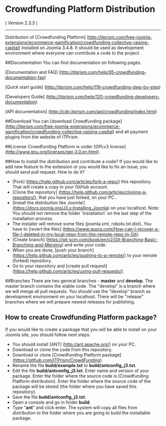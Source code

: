 Crowdfunding Platform Distribution
==========================
( Version 2.3.3 )
- - -

Distribution of [Crowdfunding Platform] (http://itprism.com/free-joomla-extensions/ecommerce-gamification/crowdfunding-collective-raising-capital) installed on Joomla 3.4.8. It should be used as development environment where everyone can contribute a code to the project.

##Documentation
You can find documentation on following pages.

[Documentation and FAQ] (http://itprism.com/help/95-crowdfunding-documentation-faq)

[Quick start guide] (http://itprism.com/help/119-crowdfunding-step-by-step)

[Developers Guide] (http://itprism.com/help/120-crowdfunding-developers-documentation)

[API documentation] (http://cdn.itprism.com/api/crowdfunding/index.html)

##Download
You can [download Crowdfunding package] (http://itprism.com/free-joomla-extensions/ecommerce-gamification/crowdfunding-collective-raising-capital) and all payment plugins from the website of ITPrism.

##License
Crowdfunding Platform is under [GPLv3 license] (http://www.gnu.org/licenses/gpl-3.0.en.html).

##How to install the distribution and contribute a code?
If you would like to add new feature to the extension or you would like to fix an issue, you should send pull request. How to do it?

* [Fork] (https://help.github.com/articles/fork-a-repo/) this repository. That will create a copy in your GitHub account.
* [Clone the repository] (https://help.github.com/articles/cloning-a-repository/), that you have just forked, on your PC .
* [Install the distribution like Joomla!] (https://docs.joomla.org/J3.x:Installing_Joomla) on your localhost. Note: You should not remove the folder 'installation' on the last step of the installation process.
* The installer will remove some files (joomla.xml, robots.txt.dist). You have to [revert the files] (https://www.quora.com/How-can-I-recover-a-file-I-deleted-in-my-local-repo-from-the-remote-repo-in-Git).
* [Create branch] (https://git-scm.com/book/en/v2/Git-Branching-Basic-Branching-and-Merging) and write your code.
* When you are done, [push your branch] (https://help.github.com/articles/pushing-to-a-remote/) to your remote (forked) repository.
* Go to your repository and [create pull request] (https://help.github.com/articles/using-pull-requests/).

##Branches
There are two general branches - __master__ and __develop__. The master branch contains the stable code. The "develop" is a branch where we will merge all pull requests. You should use the "develop" branch as development environment on your localhost. There will be "release" branches where we will prepare newest releases for publishing.

## How to create Crowdfunding Platform package?
If you would like to create a package that you will be able to install on your Joomla site, you should follow next steps.

* You should install [ANT] (http://ant.apache.org/) on your PC.
* Download or clone the code from this repository.
* Download or clone [Crowdfunding Platform package] (https://github.com/ITPrism/CrowdFunding).
* Rename the file __build/example.txt__ to __build/antconfig_j3.txt__.
* Edit the file __build/antconfig_j3.txt__. Enter name and version of your package. Enter the folder where the source code is (Crowdfunding Platform distribution). Enter the folder where the source code of the package will be stored (the folder where you have saved this repository).
* Save the file __build/antconfig_j3.txt__.
* Open a console and go in folder __build__.
* Type "__ant__" and click enter. The system will copy all files from distribution to the folder where you are going to build the installable package.